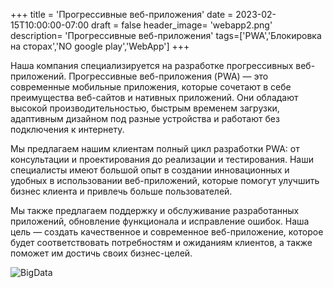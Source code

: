 +++
title = 'Прогрессивные веб-приложения'
date = 2023-02-15T10:00:00-07:00
draft = false
header_image= 'webapp2.png'
description= 'Прогрессивные веб-приложения'
tags=['PWA','Блокировка на сторах','NO google play','WebApp']
+++

Наша компания специализируется на разработке прогрессивных веб-приложений. Прогрессивные веб-приложения (PWA) — это современные мобильные приложения, которые сочетают в себе преимущества веб-сайтов и нативных приложений. Они обладают высокой производительностью, быстрым временем загрузки, адаптивным дизайном под разные устройства и работают без подключения к интернету.

Мы предлагаем нашим клиентам полный цикл разработки PWA: от консультации и проектирования до реализации и тестирования. Наши специалисты имеют большой опыт в создании инновационных и удобных в использовании веб-приложений, которые помогут улучшить бизнес клиента и привлечь больше пользователей.

Мы также предлагаем поддержку и обслуживание разработанных приложений, обновление функционала и исправление ошибок. Наша цель — создать качественное и современное веб-приложение, которое будет соответствовать потребностям и ожиданиям клиентов, а также поможет им достичь своих бизнес-целей.

![BigData](webapp1.png)